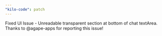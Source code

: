 ```yaml
---
"kilo-code": patch
---
```


Fixed UI Issue - Unreadable transparent section at bottom of chat textArea. Thanks to @agape-apps for reporting this issue!
